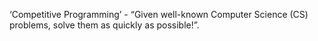 ‘Competitive Programming’ - “Given well-known Computer Science (CS) problems, solve them as quickly as possible!”.
